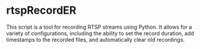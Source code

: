 # rtspRecordER
This script is a tool for recording RTSP streams using Python. It allows for a variety of configurations, including the ability to set the record duration, add timestamps to the recorded files, and automatically clear old recordings. 
